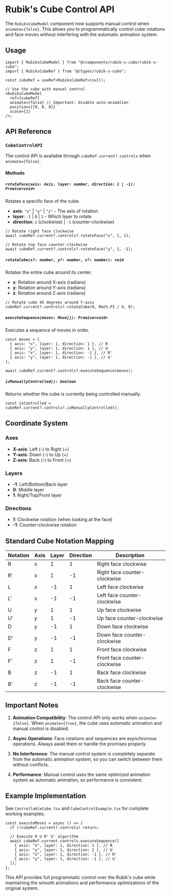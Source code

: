 # Rubik's Cube Control API

The `RubiksCubeModel` component now supports manual control when `animate={false}`. This allows you to programmatically control cube rotations and face moves without interfering with the automatic animation system.

## Usage

```tsx
import { RubiksCubeModel } from "@/components/rubik-s-cube/rubik-s-cube";
import { RubiksCubeRef } from "@/types/rubik-s-cube";

const cubeRef = useRef<RubiksCubeRef>(null);

// Use the cube with manual control
<RubiksCubeModel
  ref={cubeRef}
  animate={false} // Important: disable auto-animation
  position={[0, 0, 0]}
  scale={1}
/>;
```

## API Reference

### `CubeControlAPI`

The control API is available through `cubeRef.current?.controls` when `animate={false}`.

#### Methods

##### `rotateFace(axis: Axis, layer: number, direction: 1 | -1): Promise<void>`

Rotates a specific face of the cube.

- **axis**: `"x"` | `"y"` | `"z"` - The axis of rotation
- **layer**: `-1` | `0` | `1` - Which layer to rotate
- **direction**: `1` (clockwise) | `-1` (counter-clockwise)

```tsx
// Rotate right face clockwise
await cubeRef.current?.controls?.rotateFace("x", 1, 1);

// Rotate top face counter-clockwise
await cubeRef.current?.controls?.rotateFace("y", 1, -1);
```

##### `rotateCube(x?: number, y?: number, z?: number): void`

Rotates the entire cube around its center.

- **x**: Rotation around X-axis (radians)
- **y**: Rotation around Y-axis (radians)
- **z**: Rotation around Z-axis (radians)

```tsx
// Rotate cube 45 degrees around Y-axis
cubeRef.current?.controls?.rotateCube(0, Math.PI / 4, 0);
```

##### `executeSequence(moves: Move[]): Promise<void>`

Executes a sequence of moves in order.

```tsx
const moves = [
  { axis: "x", layer: 1, direction: 1 }, // R
  { axis: "y", layer: 1, direction: 1 }, // U
  { axis: "x", layer: 1, direction: -1 }, // R'
  { axis: "y", layer: 1, direction: -1 }, // U'
];

await cubeRef.current?.controls?.executeSequence(moves);
```

##### `isManuallyControlled(): boolean`

Returns whether the cube is currently being controlled manually.

```tsx
const isControlled = cubeRef.current?.controls?.isManuallyControlled();
```

## Coordinate System

### Axes

- **X-axis**: Left (-) to Right (+)
- **Y-axis**: Down (-) to Up (+)
- **Z-axis**: Back (-) to Front (+)

### Layers

- **-1**: Left/Bottom/Back layer
- **0**: Middle layer
- **1**: Right/Top/Front layer

### Directions

- **1**: Clockwise rotation (when looking at the face)
- **-1**: Counter-clockwise rotation

## Standard Cube Notation Mapping

| Notation | Axis | Layer | Direction | Description                  |
| -------- | ---- | ----- | --------- | ---------------------------- |
| R        | x    | 1     | 1         | Right face clockwise         |
| R'       | x    | 1     | -1        | Right face counter-clockwise |
| L        | x    | -1    | 1         | Left face clockwise          |
| L'       | x    | -1    | -1        | Left face counter-clockwise  |
| U        | y    | 1     | 1         | Up face clockwise            |
| U'       | y    | 1     | -1        | Up face counter-clockwise    |
| D        | y    | -1    | 1         | Down face clockwise          |
| D'       | y    | -1    | -1        | Down face counter-clockwise  |
| F        | z    | 1     | 1         | Front face clockwise         |
| F'       | z    | 1     | -1        | Front face counter-clockwise |
| B        | z    | -1    | 1         | Back face clockwise          |
| B'       | z    | -1    | -1        | Back face counter-clockwise  |

## Important Notes

1. **Animation Compatibility**: The control API only works when `animate={false}`. When `animate={true}`, the cube uses automatic animation and manual control is disabled.

2. **Async Operations**: Face rotations and sequences are asynchronous operations. Always await them or handle the promises properly.

3. **No Interference**: The manual control system is completely separate from the automatic animation system, so you can switch between them without conflicts.

4. **Performance**: Manual control uses the same optimized animation system as automatic animation, so performance is consistent.

## Example Implementation

See `ControllableCube.tsx` and `CubeControlExample.tsx` for complete working examples.

```tsx
const executeMoves = async () => {
  if (!cubeRef.current?.controls) return;

  // Execute R U R' U' algorithm
  await cubeRef.current.controls.executeSequence([
    { axis: "x", layer: 1, direction: 1 }, // R
    { axis: "y", layer: 1, direction: 1 }, // U
    { axis: "x", layer: 1, direction: -1 }, // R'
    { axis: "y", layer: 1, direction: -1 }, // U'
  ]);
};
```

This API provides full programmatic control over the Rubik's cube while maintaining the smooth animations and performance optimizations of the original system.
